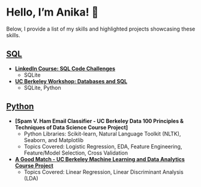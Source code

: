 # Hello, I’m Anika! 👋
Below, I provide a list of my skills and highlighted projects showcasing these skills.

## [SQL](https://github.com/acruz101/SQL-Projects)
+ **[LinkedIn Course: SQL Code Challenges](https://github.com/acruz101/SQL-Projects/tree/main/SQL%20Coding%20Challenges%20Exercise%20Files)**
  + SQLite
+ **[UC Berkeley Workshop: Databases and SQL](https://github.com/acruz101/SQL-Projects/tree/main/UCB-SCF-workshop)**
  + SQLite, Python

## [Python]()
+ **[Spam V. Ham Email Classifier - UC Berkeley Data 100 Principles & Techniques of Data Science Course Project]**
  + Python Libraries:  Scikit-learn, Natural Language Toolkit (NLTK), Seaborn, and Matplotlib
  + Topics Covered: Logistic Regression, EDA, Feature Engineering, Feature/Model Selection, Cross Validation
+ **[A Good Match - UC Berkeley Machine Learning and Data Analytics Course Project](https://github.com/acruz101/aGoodMatch)**
  + Topics Covered: Linear Regression, Linear Discriminant Analysis (LDA)

